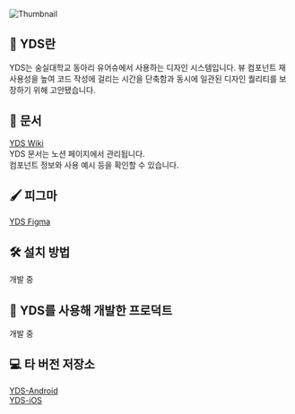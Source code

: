 ![Thumbnail](https://github.com/yourssu/YDS-React/assets/84809236/59230bff-8e2c-4464-ac75-dafe32e2eb7f)

## 🎨 YDS란

YDS는 숭실대학교 동아리 유어슈에서 사용하는 디자인 시스템입니다. 뷰 컴포넌트 재사용성을 높여 코드 작성에 걸리는 시간을 단축함과 동시에 일관된 디자인 퀄리티를 보장하기 위해 고안됐습니다.

## 📝 문서

[YDS Wiki](https://yourssu.notion.site/Yourssu-Design-System-00577fab034e46cb8aeb330247376a15)  
YDS 문서는 노션 페이지에서 관리됩니다.  
컴포넌트 정보와 사용 예시 등을 확인할 수 있습니다.

## 🖌 피그마

[YDS Figma](https://www.figma.com/community/file/1146974544001355129)

## 🛠 설치 방법

개발 중

## 📱 YDS를 사용해 개발한 프로덕트

개발 중

## 💻 타 버전 저장소

[YDS-Android](https://github.com/yourssu/YDS-Android)  
[YDS-iOS](https://github.com/yourssu/YDS-iOS)
